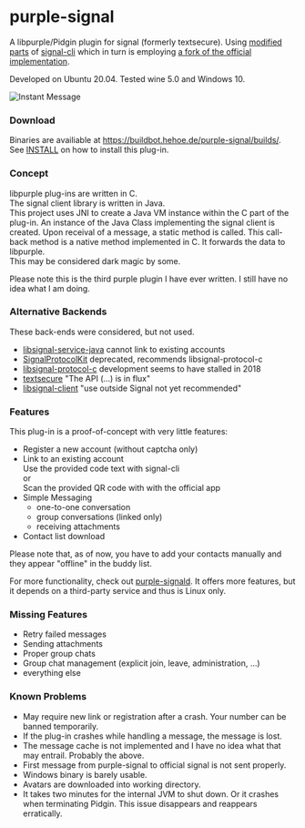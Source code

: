 # purple-signal

A libpurple/Pidgin plugin for signal (formerly textsecure). Using [modified parts](https://github.com/hoehermann/signal-cli/) of [signal-cli](https://github.com/AsamK/signal-cli) which in turn is employing [a fork of the official implementation](https://github.com/Turasa/libsignal-service-java).

Developed on Ubuntu 20.04. Tested wine 5.0 and Windows 10.

![Instant Message](/screenshot_win32.png?raw=true "Instant Message on Windows Screenshot")  

### Download

Binaries are availiable at https://buildbot.hehoe.de/purple-signal/builds/. See [INSTALL](INSTALL.md) on how to install this plug-in.

### Concept

libpurple plug-ins are written in C.  
The signal client library is written in Java.  
This project uses JNI to create a Java VM instance within the C part of the plug-in. An instance of the Java Class implementing the signal client is created. Upon receival of a message, a static method is called. This call-back method is a native method implemented in C. It forwards the data to libpurple.  
This may be considered dark magic by some.

Please note this is the third purple plugin I have ever written. I still have no idea what I am doing.

### Alternative Backends

These back-ends were considered, but not used.

* [libsignal-service-java](https://github.com/signalapp/Signal-Android/tree/master/libsignal/service) cannot link to existing accounts
* [SignalProtocolKit](https://github.com/signalapp/SignalProtocolKit) deprecated, recommends libsignal-protocol-c
* [libsignal-protocol-c](https://github.com/signalapp/libsignal-protocol-c) development seems to have stalled in 2018
* [textsecure](https://github.com/nanu-c/textsecure) "The API (…) is in flux"
* [libsignal-client](https://github.com/signalapp/libsignal-client) "use outside Signal not yet recommended"

### Features

This plug-in is a proof-of-concept with very little features:

* Register a new account (without captcha only)
* Link to an existing account  
  Use the provided code text with signal-cli  
  or  
  Scan the provided QR code with with the official app
* Simple Messaging
  * one-to-one conversation
  * group conversations (linked only)
  * receiving attachments
* Contact list download

Please note that, as of now, you have to add your contacts manually and they appear "offline" in the buddy list.

For more functionality, check out [purple-signald](https://github.com/hoehermann/libpurple-signald). It offers more features, but it depends on a third-party service and thus is Linux only.

### Missing Features

* Retry failed messages
* Sending attachments
* Proper group chats
* Group chat management (explicit join, leave, administration, …)
* everything else

### Known Problems

* May require new link or registration after a crash. Your number can be banned temporarily.
* If the plug-in crashes while handling a message, the message is lost.
* The message cache is not implemented and I have no idea what that may entrail. Probably the above.
* First message from purple-signal to official signal is not sent properly.
* Windows binary is barely usable.
* Avatars are downloaded into working directory.
* It takes two minutes for the internal JVM to shut down. Or it crashes when terminating Pidgin. This issue disappears and reappears erratically.
